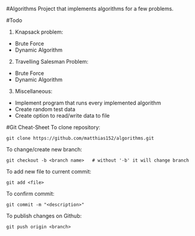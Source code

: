 #Algorithms
Project that implements algorithms for a few problems.

#Todo
1. Knapsack problem:
  - Brute Force
  - Dynamic Algorithm
2. Travelling Salesman Problem:
  - Brute Force
  - Dynamic Algorithm
3. Miscellaneous:
  - Implement program that runs every implemented algorithm
  - Create random test data
  - Create option to read/write data to file

#Git Cheat-Sheet
To clone repository:
```
git clone https://github.com/matthias152/algorithms.git
```

To change/create new branch:
```
git checkout -b <branch name>   # without '-b' it will change branch
```

To add new file to current commit:
```
git add <file>
```

To confirm commit:
```
git commit -m "<description>"
```

To publish changes on Github:
```
git push origin <branch>
```
